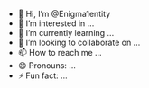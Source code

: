 - 👋 Hi, I’m @Enigma1entity
- 👀 I’m interested in ...
- 🌱 I’m currently learning ...
- 💞️ I’m looking to collaborate on ...
- 📫 How to reach me ...
- 😄 Pronouns: ...
- ⚡ Fun fact: ...

<!---
Enigma1entity/Enigma1entity is a ✨ special ✨ repository because its `README.md` (this file) appears on your GitHub profile.
You can click the Preview link to take a look at your changes.
--->
